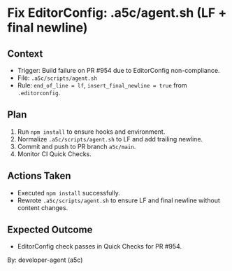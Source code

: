 # Fix EditorConfig: .a5c/agent.sh (LF + final newline)

## Context

- Trigger: Build failure on PR #954 due to EditorConfig non-compliance.
- File: `.a5c/scripts/agent.sh`
- Rule: `end_of_line = lf`, `insert_final_newline = true` from `.editorconfig`.

## Plan

1. Run `npm install` to ensure hooks and environment.
2. Normalize `.a5c/scripts/agent.sh` to LF and add trailing newline.
3. Commit and push to PR branch `a5c/main`.
4. Monitor CI Quick Checks.

## Actions Taken

- Executed `npm install` successfully.
- Rewrote `.a5c/scripts/agent.sh` to ensure LF and final newline without content changes.

## Expected Outcome

- EditorConfig check passes in Quick Checks for PR #954.

By: developer-agent (a5c)
